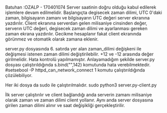 Batuhan :OZALP - 170401074
Server saatinin doğru olduğu kabul edilerek işlemlere devam edilmelidir. 
Başlangıçta degisecek zaman dilimi, UTC 0'daki zaman, bilgisayarın zamanı ve bilgisayarın UTC değeri server ekranına yazdırılır.
Client ekranına serverdan gelen milisaniye cinsinden değer, serverın UTC değeri, degisecek zaman dilimi ve ayarlanması gereken zaman ekrana yazdırılır. Gecikme hesaplanır fakat client ekranında görünmez ve otomatik olarak zamana eklenir.

server.py dosyasında 6. satırda yer alan zaman_dilimi değişkeni ile değişmesi istenen zaman dilimi değiştirilebilir. +12 ve -12 arasında değer girilmelidir. Hata kontrolü yapılmamıştır.
Anlayamadığım şekilde server.py dosyası çalıştırıldığında s.bind("",142) komutunda hata verebilmektedir.
#setsebool -P httpd_can_network_connect 1  komutu çalıştırıldığında çözülebiliyor.

Her iki dosya da sudo ile çalıştırılmalıdır. sudo python3 server.py-client.py

İlk server çalıştırılır ve client bağlandığı anda serverin zamanı milisaniye olarak zaman ve zaman dilimi client yollanır. Aynı anda server dosyasına girilen zaman dilimi alınır ve saat değişikliği gerçekleştirilir.


